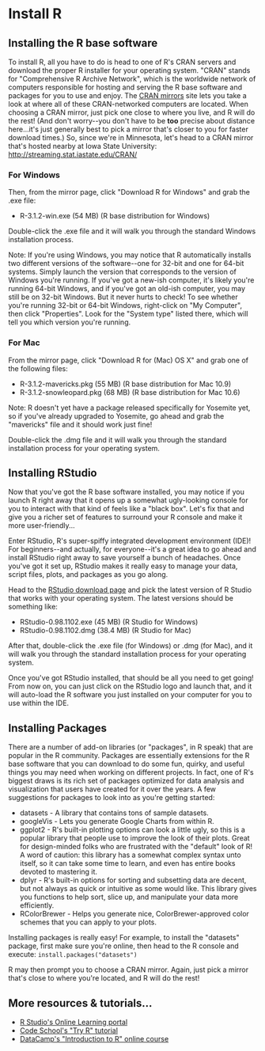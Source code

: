 Install R
=========

## Installing the R base software
To install R, all you have to do is head to one of R's CRAN servers and download the proper R installer for your operating system.  "CRAN" stands for "Comprehensive R Archive Network", which is the worldwide network of computers responsible for hosting and serving the R base software and packages for you to use and enjoy.  The [CRAN mirrors](http://cran.r-project.org/mirrors.html) site lets you take a look at where all of these CRAN-networked computers are located.  When choosing a CRAN mirror, just pick one close to where you live, and R will do the rest!  (And don't worry--you don't have to be **too** precise about distance here...it's just generally best to pick a mirror that's closer to you for faster download times.)  So, since we're in Minnesota, let's head to a CRAN mirror that's hosted nearby at Iowa State University: http://streaming.stat.iastate.edu/CRAN/

### For Windows
Then, from the mirror page, click "Download R for Windows" and grab the .exe file:
* R-3.1.2-win.exe (54 MB) (R base distribution for Windows)

Double-click the .exe file and it will walk you through the standard Windows installation process.

Note: If you're using Windows, you may notice that R automatically installs two different versions of the software--one for 32-bit and one for 64-bit systems.  Simply launch the version that corresponds to the version of Windows you're running.  If you've got a new-ish computer, it's likely you're running 64-bit Windows, and if you've got an old-ish computer, you may still be on 32-bit Windows.  But it never hurts to check!  To see whether you're running 32-bit or 64-bit Windows, right-click on "My Computer", then click "Properties".  Look for the "System type" listed there, which will tell you which version you're running.


### For Mac
From the mirror page, click "Download R for (Mac) OS X" and grab one of the following files:
* R-3.1.2-mavericks.pkg (55 MB) (R base distribution for Mac 10.9)
* R-3.1.2-snowleopard.pkg (68 MB) (R base distribution for Mac 10.6)

Note: R doesn't yet have a package released specifically for Yosemite yet, so if you've already upgraded to Yosemite, go ahead and grab the "mavericks" file and it should work just fine!

Double-click the .dmg file and it will walk you through the standard installation process for your operating system.


## Installing RStudio
Now that you've got the R base software installed, you may notice if you launch R right away that it opens up a somewhat ugly-looking console for you to interact with that kind of feels like a "black box".  Let's fix that and give you a richer set of features to surround your R console and make it more user-friendly...

Enter RStudio, R's super-spiffy integrated development environment (IDE)!  For beginners--and actually, for everyone--it's a great idea to go ahead and install RStudio right away to save yourself a bunch of headaches.  Once you've got it set up, RStudio makes it really easy to manage your data, script files, plots, and packages as you go along.

Head to the [RStudio download page](http://www.rstudio.com/products/rstudio/download/) and pick the latest version of R Studio that works with your operating system.  The latest versions should be something like:
* RStudio-0.98.1102.exe (45 MB) (R Studio for Windows)
* RStudio-0.98.1102.dmg (38.4 MB) (R Studio for Mac)

After that, double-click the .exe file (for Windows) or .dmg (for Mac), and it will walk you through the standard installation process for your operating system.

Once you've got RStudio installed, that should be all you need to get going!  From now on, you can just click on the RStudio logo and launch that, and it will auto-load the R software you just installed on your computer for you to use within the IDE.


## Installing Packages
There are a number of add-on libraries (or "packages", in R speak) that are popular in the R community.  Packages are essentially extensions for the R base software that you can download to do some fun, quirky, and useful things you may need when working on different projects.  In fact, one of R's biggest draws is its rich set of packages optimized for data analysis and visualization that users have created for it over the years.  A few suggestions for packages to look into as you're getting started:
* datasets - A library that contains tons of sample datasets.
* googleVis - Lets you generate Google Charts from within R.
* ggplot2 - R's built-in plotting options can look a little ugly, so this is a popular library that people use to improve the look of their plots.  Great for design-minded folks who are frustrated with the "default" look of R!  A word of caution: this library has a somewhat complex syntax unto itself, so it can take some time to learn, and even has entire books devoted to mastering it.
* dplyr - R's built-in options for sorting and subsetting data are decent, but not always as quick or intuitive as some would like.  This library gives you functions to help sort, slice up, and manipulate your data more efficiently.
* RColorBrewer - Helps you generate nice, ColorBrewer-approved color schemes that you can apply to your plots.

Installing packages is really easy!  For example, to install the "datasets" package, first make sure you're online, then head to the R console and execute:
`install.packages("datasets")`

R may then prompt you to choose a CRAN mirror.  Again, just pick a mirror that's close to where you're located, and R will do the rest!


## More resources & tutorials...
* [R Studio's Online Learning portal](http://www.rstudio.com/resources/training/online-learning/)
* [Code School's "Try R" tutorial](http://tryr.codeschool.com/)
* [DataCamp's "Introduction to R" online course](https://www.datacamp.com/courses/free-introduction-to-r)
